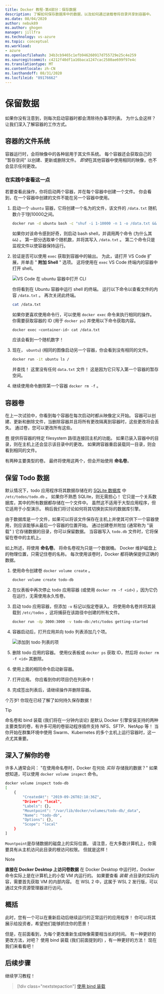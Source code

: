 ```yaml
---
title: Docker 教程-第4部分：保存数据
description: 了解如何保存数据库中的数据，以及如何通过装载卷将目录共享到容器中。
ms.date: 08/04/2020
author: nebuk89
ms.author: ghogen
manager: jillfra
ms.technology: vs-azure
ms.topic: conceptual
ms.workload:
- azure
ms.openlocfilehash: 34b3cb9465c1efb946260917d755729e25c4e259
ms.sourcegitcommit: c4212f40df1a16baca1247cac2580ae699f97e4c
ms.translationtype: MT
ms.contentlocale: zh-CN
ms.lasthandoff: 08/31/2020
ms.locfileid: "89176662"
---
```

# <a name="persist-your-data"></a> 保留数据

如果你没有注意到，则每次启动容器时都会清除待办事项列表。 为什么会这样？ 让我们深入了解容器的工作方式。

## <a name="the-containers-filesystem"></a>容器的文件系统

容器运行时，会将映像中的各种层用于其文件系统。 每个容器还会获取自己的 "暂存空间" 以创建、更新或删除文件。 *即使*在其他容器中使用相同的映像，也不会显示任何更改。

### <a name="see-this-in-practice"></a>在实践中查看这一点

若要查看此操作，你将启动两个容器，并在每个容器中创建一个文件。 你会看到，在一个容器中创建的文件不能在另一个容器中使用。

1. 启动一个 `ubuntu` 容器，它将创建一个名为的文件，该文件的 `/data.txt` 随机数介于1到10000之间。

    ```bash
    docker run -d ubuntu bash -c "shuf -i 1-10000 -n 1 -o /data.txt && tail -f /dev/null"
    ```

    如果你对该命令感到好奇，则启动 bash shell，并调用两个命令 (为什么其 `&&`) 。 第一部分选取单个随机数，并将其写入 `/data.txt` 。 第二个命令只是监视文件以使容器保持运行。

1. 验证是否可以使用 `exec` 获取到容器中的输出。 为此，请打开 VS Code 扩展，并单击 " **附加 Shell** " 选项。 这将使用在 `exec` VS Code 终端内的容器中打开 shell。

    ![VS Code 在 ubuntu 容器中打开 CLI](media/attach_shell.png)

    你将看到在 Ubuntu 容器中运行 shell 的终端。 运行以下命令以查看文件的内容 `/data.txt` 。 再次关闭此终端。

    ```bash
    cat /data.txt
    ```

    如果你更喜欢使用命令行，可以使用 `docker exec` 命令来执行相同的操作。 你需要获取容器的 ID (用于 `docker ps`) 并使用以下命令获取内容。

    ```bash
    docker exec <container-id> cat /data.txt
    ```

    应该会看到一个随机数字！

1. 现在， `ubuntu`)  (相同的图像启动另一个容器，你会看到没有相同的文件。

    ```bash
    docker run -it ubuntu ls /
    ```

    并查找！ 这里没有任何 `data.txt` 文件！ 这是因为它只写入第一个容器的暂存空间。

1. 继续使用命令删除第一个容器 `docker rm -f` 。

## <a name="container-volumes"></a>容器卷

在上一次试验中，你看到每个容器在每次启动时都从映像定义开始。 容器可以创建、更新和删除文件，当删除容器并且将所有更改隔离到容器时，这些更改将会丢失。 通过卷，您可以更改所有这些。

[卷](https://docs.docker.com/storage/volumes/) 提供将容器的特定 filesystem 路径连接回主机的功能。 如果已装入容器中的目录，则在主机上还会显示该目录中的更改。 如果跨容器重启装载同一目录，则会看到相同的文件。

有两种主要类型的卷。 最终将使用这两个，但会开始使用 **命名卷**。

## <a name="persist-your-todo-data"></a>保留 Todo 数据

默认情况下，todo 应用程序将其数据存储在的 [SQLite 数据库](https://www.sqlite.org/index.html) 中 `/etc/todos/todo.db` 。 如果你不熟悉 SQLite，则无需担心！ 它只是一个关系数据库，其中的所有数据都存储在一个文件中。 虽然这不适用于大型应用程序，但它适用于小型演示。 稍后我们将讨论如何将其切换到实际的数据库引擎。

由于数据库是一个文件，如果可以将该文件保存在主机上并使其可供下一个容器使用，则应该能够从最后一个容器的位置开始。 通过创建卷并附加 (通常称为 "装载" ) 它存储数据的目录，你可以保留数据。 当容器写入 `todo.db` 文件时，它将保留在卷中的主机上。

如上所述，将使用 **命名卷**。 将命名卷视为只是一个数据桶。 Docker 维护磁盘上的物理位置，只需记住卷的名称。 每次使用该卷时，Docker 都将确保提供正确的数据。

1. 使用命令创建卷 `docker volume create` 。

    ```bash
    docker volume create todo-db
    ```

1. 在仪表板中再次停止 todo 应用容器 (或使用 `docker rm -f <id>`) ，因为它仍在运行，无需使用永久性卷。

1. 启动 todo 应用容器，但添加 `-v` 标记以指定卷装入。 将使用命名卷并将其装载到 `/etc/todos` ，这将捕获在该路径中创建的所有文件。

    ```bash
    docker run -dp 3000:3000 -v todo-db:/etc/todos getting-started
    ```

1. 容器启动后，打开应用并向 todo 列表添加几个项。

    ![添加到 todo 列表的项](media/items-added.png)

1. 删除 todo 应用的容器。 使用仪表板或 `docker ps` 获取 ID，然后将 `docker rm -f <id>` 其删除。

1. 使用上面的相同命令启动新容器。

1. 打开应用。 你应看到你的项目仍在列表中！

1. 完成签出列表后，请继续操作并删除容器。

个万岁! 你现在已经了解了如何持久保存数据！

> [!TIP]
> 命名卷和 bind 装载 (我们将在一分钟内谈论) 是默认 Docker 引擎安装支持的两种主要类型的卷，有许多可用的卷驱动程序插件支持 NFS、SFTP、NetApp 等！ 当你开始在群集环境中使用 Swarm、Kubernetes 的多个主机上运行容器时，这一点尤其重要。

## <a name="dive-into-your-volume"></a>深入了解你的卷

许多人通常会问： "在使用命名卷时，Docker 在何处 *实际* 存储我的数据？" 如果想知道，可以使用 `docker volume inspect` 命令。

```bash
docker volume inspect todo-db
[
    {
        "CreatedAt": "2019-09-26T02:18:36Z",
        "Driver": "local",
        "Labels": {},
        "Mountpoint": "/var/lib/docker/volumes/todo-db/_data",
        "Name": "todo-db",
        "Options": {},
        "Scope": "local"
    }
]
```

`Mountpoint`是存储数据的磁盘上的实际位置。 请注意，在大多数计算机上，你需要具有从主机访问此目录的根访问权限。 但就是这样！

> [!NOTE]
> **直接在 Docker Desktop 上访问卷数据** 在 Docker Desktop 中运行时，Docker 命令实际上是在计算机上的小型 VM 内运行的。 如果要查看 *装载* 点目录的实际内容，需要首先获取 VM 的内部内容。 在 WSL 2 中，这属于 WSL 2 发行版，可以通过文件资源管理器进行访问。

## <a name="recap"></a>概括

此时，您有一个可以在重新启动后继续运行的正常运行的应用程序！ 你可以将其展示给投资者，希望他们能够抓住你的愿景！

但是，在前面看到，为每个更改重新生成映像需要相当长的时间。 有一种更好的更改方法，对吧？ 使用 bind 装载 (我们前面提到的) ，有一种更好的方法！ 现在我们来看看吧！

## <a name="next-steps"></a>后续步骤

继续学习教程！

> [!div class="nextstepaction"]
> [使用 bind 装载](use-bind-mounts.md)
